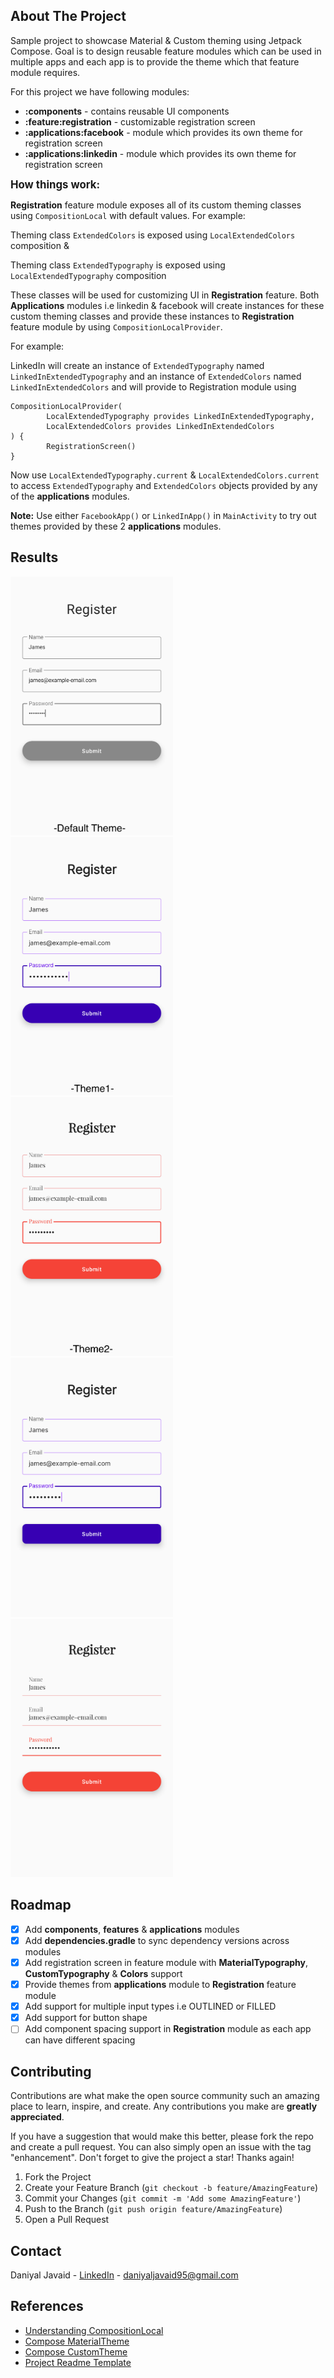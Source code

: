 <!-- ABOUT THE PROJECT -->

## About The Project

Sample project to showcase Material & Custom theming using Jetpack Compose. Goal is to design
reusable feature modules which can be used in multiple apps and each app is to provide the theme
which that feature module requires.

For this project we have following modules:

* <b>:components</b> - contains reusable UI components
* <b>:feature:registration</b> - customizable registration screen
* <b>:applications:facebook</b> - module which provides its own theme for registration screen
* <b>:applications:linkedin</b> - module which provides its own theme for registration screen

<big><b>How things work:</b></big>

<b>Registration</b> feature module exposes all of its custom theming classes using
`CompositionLocal` with default values. For example:

Theming class `ExtendedColors` is exposed using `LocalExtendedColors` composition &

Theming class `ExtendedTypography` is exposed using `LocalExtendedTypography` composition

These classes will be used for customizing UI in <b>Registration</b> feature. Both <b>
Applications</b> modules i.e linkedin & facebook will create instances for these custom theming
classes and provide these instances to <b>Registration</b>
feature module by using `CompositionLocalProvider`.

For example:

LinkedIn will create an instance of `ExtendedTypography` named
`LinkedInExtendedTypography` and an instance of `ExtendedColors` named
`LinkedInExtendedColors` and will provide to Registration module using

```
CompositionLocalProvider(
        LocalExtendedTypography provides LinkedInExtendedTypography,
        LocalExtendedColors provides LinkedInExtendedColors
) {
        RegistrationScreen()
}
```

Now use `LocalExtendedTypography.current` & `LocalExtendedColors.current` to
access `ExtendedTypography`
and `ExtendedColors` objects provided by any of the <b>applications</b> modules.

<b>Note:</b>
Use either `FacebookApp()` or `LinkedInApp()` in `MainActivity` to try out themes provided by these
2 <b>applications</b> modules.



## Results

[<img src="readmeAssets/Screenshot_20220712_232631.png" width="260"/>](readmeAssets/Screenshot_20220712_232631.png)
[<img src="readmeAssets/Screenshot_20220712_225015.png" width="260"/>](readmeAssets/Screenshot_20220712_225015.png)
[<img src="readmeAssets/Screenshot_20220712_225203.png" width="260"/>](readmeAssets/Screenshot_20220712_225203.png)
[<img src="readmeAssets/Screenshot_20220715_003025.png" width="260"/>](readmeAssets/Screenshot_20220715_003025.png)
[<img src="readmeAssets/Screenshot_20220715_004244.png" width="260"/>](readmeAssets/Screenshot_20220715_004244.png)

<!-- ROADMAP -->

## Roadmap

- [x] Add <b>components</b>, <b>features</b> & <b>applications</b> modules
- [x] Add <b>dependencies.gradle</b> to sync dependency versions across modules
- [x] Add registration screen in feature module with <b>MaterialTypography</b>, <b>
  CustomTypography</b> & <b>Colors</b> support
- [x] Provide themes from <b>applications</b> module to <b>Registration</b> feature module
- [x] Add support for multiple input types i.e OUTLINED or FILLED
- [x] Add support for button shape
- [ ] Add component spacing support in <b>Registration</b> module as each app can have different
  spacing

<!-- CONTRIBUTING -->

## Contributing

Contributions are what make the open source community such an amazing place to learn, inspire, and
create. Any contributions you make are **greatly appreciated**.

If you have a suggestion that would make this better, please fork the repo and create a pull
request. You can also simply open an issue with the tag "enhancement". Don't forget to give the
project a star! Thanks again!

1. Fork the Project
2. Create your Feature Branch (`git checkout -b feature/AmazingFeature`)
3. Commit your Changes (`git commit -m 'Add some AmazingFeature'`)
4. Push to the Branch (`git push origin feature/AmazingFeature`)
5. Open a Pull Request

<!-- CONTACT -->

## Contact

Daniyal Javaid - [LinkedIn](https://www.linkedin.com/in/daniyal-javaid/) - daniyaljavaid95@gmail.com



<!-- ACKNOWLEDGMENTS -->

## References

* [Understanding CompositionLocal](https://developer.android.com/jetpack/compose/compositionlocal)
* [Compose MaterialTheme](https://developer.android.com/jetpack/compose/themes/material)
* [Compose CustomTheme](https://developer.android.com/jetpack/compose/themes/custom)
* [Project Readme Template](https://github.com/othneildrew/Best-README-Template)
